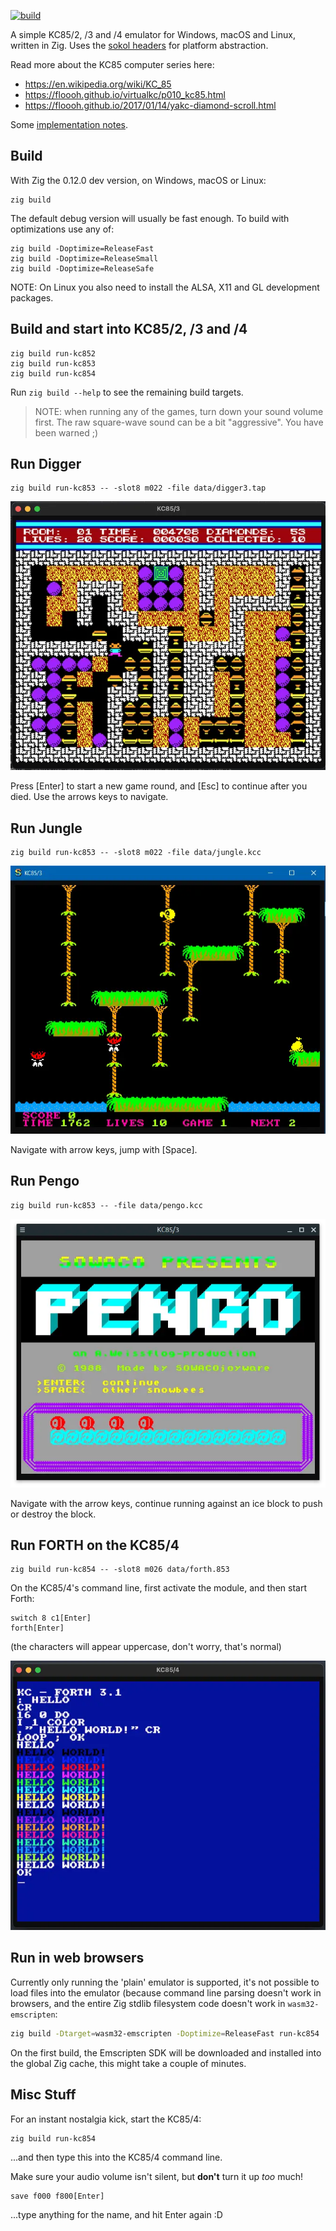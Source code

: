 [![build](https://github.com/floooh/kc85.zig/actions/workflows/main.yml/badge.svg)](https://github.com/floooh/kc85.zig/actions/workflows/main.yml)

A simple KC85/2, /3 and /4 emulator for Windows, macOS and Linux, written in Zig. Uses the [sokol headers](https://github.com/floooh/sokol) for platform abstraction.

Read more about the KC85 computer series here:

- https://en.wikipedia.org/wiki/KC_85
- https://floooh.github.io/virtualkc/p010_kc85.html
- https://floooh.github.io/2017/01/14/yakc-diamond-scroll.html

Some [implementation notes](https://github.com/floooh/kc85.zig/blob/main/IMPLEMENTATION.md).

## Build

With Zig the 0.12.0 dev version, on Windows, macOS or Linux:
```
zig build
```
The default debug version will usually be fast enough. To build with optimizations use any of:

```
zig build -Doptimize=ReleaseFast
zig build -Doptimize=ReleaseSmall
zig build -Doptimize=ReleaseSafe
```
NOTE: On Linux you also need to install the ALSA, X11 and GL development packages.

## Build and start into KC85/2, /3 and /4

```
zig build run-kc852
zig build run-kc853
zig build run-kc854
```

Run ```zig build --help``` to see the remaining build targets.

> NOTE: when running any of the games, turn down your sound volume first. The raw square-wave sound can be a bit "aggressive". You have been warned ;)

## Run Digger

```
zig build run-kc853 -- -slot8 m022 -file data/digger3.tap
```
![Digger Screenshot](screenshots/digger.webp)

Press [Enter] to start a new game round, and [Esc] to continue
after you died. Use the arrows keys to navigate.

## Run Jungle
```
zig build run-kc853 -- -slot8 m022 -file data/jungle.kcc
```
![Jungle Screenshot](screenshots/jungle.webp)

Navigate with arrow keys, jump with [Space].

## Run Pengo
```
zig build run-kc853 -- -file data/pengo.kcc
```
![Pengo Screenshot](screenshots/pengo.webp)

Navigate with the arrow keys, continue running against
an ice block to push or destroy the block.

## Run FORTH on the KC85/4
```
zig build run-kc854 -- -slot8 m026 data/forth.853
```

On the KC85/4's command line, first activate the module,
and then start Forth:

```
switch 8 c1[Enter]
forth[Enter]
```
(the characters will appear uppercase, don't worry, that's normal)

![FORTH Screenshot](screenshots/forth.webp)

## Run in web browsers

Currently only running the 'plain' emulator is supported, it's not possible
to load files into the emulator (because command line parsing doesn't work
in browsers, and the entire Zig stdlib filesystem code doesn't work in
`wasm32-emscripten`:

```bash
zig build -Dtarget=wasm32-emscripten -Doptimize=ReleaseFast run-kc854
```

On the first build, the Emscripten SDK will be downloaded and installed into
the global Zig cache, this might take a couple of minutes.

## Misc Stuff

For an instant nostalgia kick, start the KC85/4:

```
zig build run-kc854
```

...and then type this into the KC85/4 command line.

Make sure your audio volume isn't silent, but **don't** turn it up *too* much!

```
save f000 f800[Enter]
```
...type anything for the name, and hit Enter again :D
